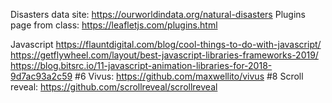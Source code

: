Disasters data site:  https://ourworldindata.org/natural-disasters
Plugins page from class: https://leafletjs.com/plugins.html


Javascript
https://flauntdigital.com/blog/cool-things-to-do-with-javascript/
https://getflywheel.com/layout/best-javascript-libraries-frameworks-2019/
https://blog.bitsrc.io/11-javascript-animation-libraries-for-2018-9d7ac93a2c59
	#6 Vivus: https://github.com/maxwellito/vivus
	#8 Scroll reveal:  https://github.com/scrollreveal/scrollreveal